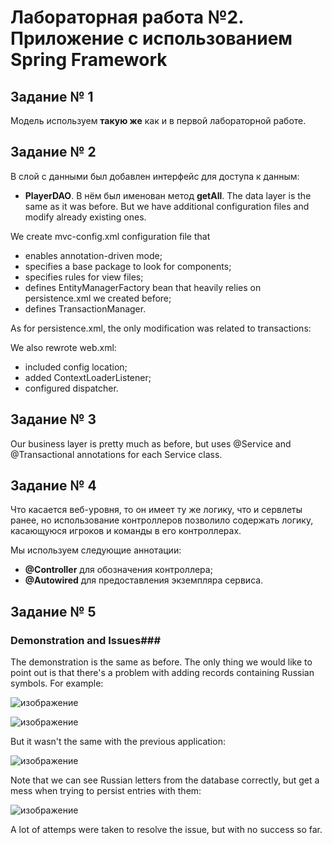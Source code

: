 # Лабораторная работа №2. Приложение с использованием Spring Framework #
## Задание № 1 ##
Модель используем **такую же** как и в первой лабораторной работе.

## Задание № 2 ##
В слой с данными был добавлен интерфейс для доступа к данным:
- **PlayerDAO**.
В нём был именован метод **getAll**.
The data layer is the same as it was before. But we have additional configuration files and modify already existing ones.

We create mvc-config.xml configuration file that 
- enables annotation-driven mode;
- specifies a base package to look for components;
- specifies rules for view files;
- defines EntityManagerFactory bean that heavily relies on persistence.xml we created before;
- defines TransactionManager.

As for persistence.xml, the only modification was related to transactions:



We also rewrote web.xml:
- included config location;
- added ContextLoaderListener;
- configured dispatcher.

## Задание № 3 ##
Our business layer is pretty much as before, but uses @Service and @Transactional annotations for each Service class.

## Задание № 4 ##

Что касается веб-уровня, то он имеет ту же логику, что и сервлеты ранее, но использование контроллеров позволило содержать логику, касающуюся игроков и команды в его контроллерах.

Мы используем следующие аннотации:

- **@Controller** для обозначения контроллера;
- **@Autowired** для предоставления экземпляра сервиса.


## Задание № 5 ##
### Demonstration and Issues###
The demonstration is the same as before. The only thing we would like to point out is that there's a problem with adding records containing Russian symbols. For example:

![изображение](https://github.com/RaisssHab/ESA2023/assets/60664914/2605c012-5588-48ac-83ef-3edbef9d8661)

![изображение](https://github.com/RaisssHab/ESA2023/assets/60664914/df792514-7dee-4d84-882d-f2c2dffe06b5)

But it wasn't the same with the previous application:

![изображение](https://github.com/RaisssHab/ESA2023/assets/60664914/8236b369-afff-4fc5-babf-8193a0d8429a)

Note that we can see Russian letters from the database correctly, but get a mess when trying to persist entries with them:

![изображение](https://github.com/RaisssHab/ESA2023/assets/60664914/c4a3d4df-f8f7-4d2b-913c-480b35ba2dcd)

A lot of attemps were taken to resolve the issue, but with no success so far.
